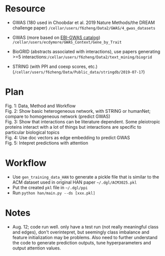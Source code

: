 # Resource

* GWAS (180 used in Choobdar et al. 2019 Nature Methods/the DREAM challenge paper) `/cellar/users/f6zheng/Data2/GWAS/4_gwas_datasets`
* GWAS (more based on [EBI-GWAS catalog](https://www.ebi.ac.uk/gwas/docs/file-downloads)) `/cellar/users/ecdymore/GWAS_Context/Gene_by_Trait`

* BioGRID (abstracts associated with interactions), use papers generating >=5 interactions:`/cellar/users/f6zheng/Data2/text_mining/biogrid` 
* STRING (with PPI and coexp scores, etc.) (`/cellar/users/f6zheng/Data/Public_data/stringdb/2019-07-17`)

# Plan

Fig. 1: Data, Method and Workflow  
Fig. 2: Show basic heterogeneous network, with STRING or humanNet; compare to homogeneous network (predict GWAS)  
Fig. 3: Show that interactions can be literature dependent. Some pleiotropic proteins interact with a lot of things but interactions are specific to particular biological topics  
Fig. 4: Use doc vectors as edge embedding to predict GWAS  
Fig. 5: Intepret predictions with attention  

# Workflow

* Use `gen_training_data_HAN` to generate a pickle file that is similar to the ACM dataset used in original HAN paper `~/.dgl/ACM3025.pkl`
* Put the created `pkl` file in `~/.dgl/ppi`
* Run `python han/main.py --ds [xxx.pkl]`

# Notes

- Aug. 12; code run well. only have a test run (not really meaningful class and edges), don't overintepret, but seemingly class imbalance and feature initialization may be problems. Also need to further understand the code to generate prediction outputs, tune hyperparameters and output attention values.

